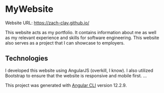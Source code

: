 # MyWebsite
Website URL: https://zach-clay.github.io/

This website acts as my portfolio. It contains information about me as well as my relevant experience and skills for software engineering. This website also serves as a project that I can showcase to employers.

## Technologies
I developed this website using AngularJS (overkill, I know). I also utilized Bootstrap to ensure that the website is responsive and mobile first.
...

This project was generated with [Angular CLI](https://github.com/angular/angular-cli) version 12.2.9.
